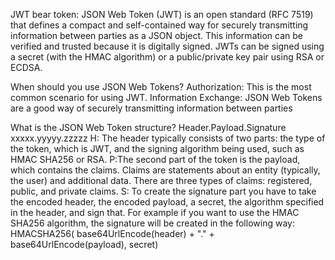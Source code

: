 JWT bear token:
JSON Web Token (JWT) is an open standard (RFC 7519) that defines a compact and self-contained way for securely transmitting information between parties as a JSON object. This information can be verified and trusted because it is digitally signed. JWTs can be signed using a secret (with the HMAC algorithm) or a public/private key pair using RSA or ECDSA.

When should you use JSON Web Tokens?
Authorization: This is the most common scenario for using JWT. 
Information Exchange: JSON Web Tokens are a good way of securely transmitting information between parties

What is the JSON Web Token structure?
Header.Payload.Signature
xxxxx.yyyyy.zzzzz
H: The header typically consists of two parts: the type of the token, which is JWT, and the signing algorithm being used, such as HMAC SHA256 or RSA.
P:The second part of the token is the payload, which contains the claims. Claims are statements about an entity (typically, the user) and additional data. There are three types of claims: registered, public, and private claims.
S: To create the signature part you have to take the encoded header, the encoded payload, a secret, the algorithm specified in the header, and sign that.
For example if you want to use the HMAC SHA256 algorithm, the signature will be created in the following way:
HMACSHA256(
  base64UrlEncode(header) + "." +
  base64UrlEncode(payload),
  secret)
